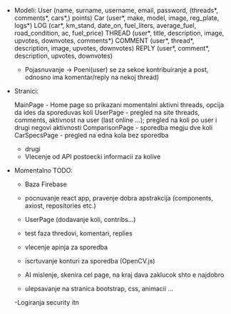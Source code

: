 - Modeli:
	User (name, surname, username, email, password, (threads*, comments*, cars*,) points)
	Car (user*, make, model, image, reg_plate, logs*)
	LOG (car*, km_stand, date_on, fuel_liters, average_fuel, road_condition, ac, 	fuel_price)
	THREAD (user*, title, description, image, upvotes, downvotes, comments*)
	COMMENT (user*, thread*, description, image, upvotes, downvotes)
	REPLY (user*, comment*, description, upvotes, downvotes)
	
	- Pojasnuvanje -> Poeni(user) se za sekoe kontribuiranje a post, odnosno ima 	komentar/reply na nekoj thread)


- Stranici:
	
	MainPage - Home page so prikazani momentalni aktivni threads, opcija da ides da 	sporeduvas koli
	UserPage - pregled na site threads, comments, aktivnost na user (last online ...); pregled na koli po 	user i drugi negovi aktivnosti
	ComparisonPage - sporedba megju dve koli
	CarSpecsPage - pregled na edna kola bez sporedba
	
	+ drugi
	
	- Vlecenje od API postoecki informacii za kolive
	

- Momentalno TODO:
	- Baza Firebase

	- pocnuvanje react app, pravenje dobra apstrakcija (components, axiost, repositories 	etc.)
	- UserPage (dodavanje koli, contribs...)

	- test faza thredovi, komentari, replies

	- vlecenje apinja za sporedba

	- iscrtuvanje konturi za sporedba (OpenCV.js)
	
	- AI mislenje, skenira cel page, na kraj dava zaklucok shto e najdobro

	- ulepsavanje na stranica bootstrap, css, animacii ...
	
	-Logiranja security itn

